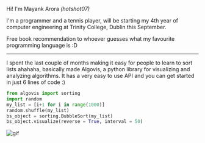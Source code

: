 Hi! I'm Mayank Arora *(hotshot07)* 

I'm a programmer and a tennis player, will be starting my 4th year of computer engineering at Trinity College, Dublin this September.

Free book recommendation to whoever guesses what my favourite programming language is :D

*** 

I spent the last couple of months making it easy for people to learn to sort lists ahahaha, basically made Algovis, a python library for visualizing and analyzing algorithms. It has a very easy to use API and you can get started in just 6 lines of code :)

```python
from algovis import sorting
import random
my_list = [i+1 for i in range(1000)]
random.shuffle(my_list)
bs_object = sorting.BubbleSort(my_list)
bs_object.visualize(reverse = True, interval = 50)
```
![gif](https://media.giphy.com/media/YlGtmFs8h0azrzW9e2/giphy.gif)
